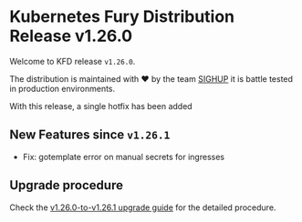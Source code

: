 # Kubernetes Fury Distribution Release v1.26.0

Welcome to KFD release `v1.26.0`.

The distribution is maintained with ❤️ by the team [SIGHUP](https://sighup.io/) it is battle tested in production environments.

With this release, a single hotfix has been added

## New Features since `v1.26.1`

- Fix: gotemplate error on manual secrets for ingresses

## Upgrade procedure

Check the [v1.26.0-to-v1.26.1 upgrade guide](../upgrades/v1.26.0-to-v1.26.1.md) for the detailed procedure.
